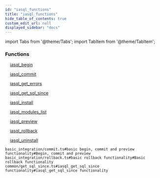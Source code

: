 ```yaml
---
id: "iasql_functions"
title: "iasql_functions"
hide_table_of_contents: true
custom_edit_url: null
displayed_sidebar: "docs"
---
```


import Tabs from '@theme/Tabs';
import TabItem from '@theme/TabItem';

<Tabs>
  <TabItem value="Components" label="Components" default>

### Functions
    [iasql_begin](../../builtin/tables/iasql_functions_rpcs_iasql_begin.IasqlBegin)

    [iasql_commit](../../builtin/tables/iasql_functions_rpcs_iasql_commit.IasqlCommit)

    [iasql_get_errors](../../builtin/tables/iasql_functions_rpcs_iasql_get_errors.IasqlGetErrors)

    [iasql_get_sql_since](../../builtin/tables/iasql_functions_rpcs_iasql_get_sql_since.IasqlGetSqlSince)

    [iasql_install](../../builtin/tables/iasql_functions_rpcs_iasql_install.IasqlInstall)

    [iasql_modules_list](../../builtin/tables/iasql_functions_rpcs_iasql_modules_list.IasqlModulesList)

    [iasql_preview](../../builtin/tables/iasql_functions_rpcs_iasql_preview.IasqlPreview)

    [iasql_rollback](../../builtin/tables/iasql_functions_rpcs_iasql_rollback.IasqlRollback)

    [iasql_uninstall](../../builtin/tables/iasql_functions_rpcs_iasql_uninstall.IasqlUninstall)

</TabItem>
  <TabItem value="Code examples" label="Code examples">

```testdoc
basic_integration/commit.ts#basic begin, commit and preview functionality#Begin, commit and preview
basic_integration/rollback.ts#basic rollback functionality#Basic rollback functionality
common/get_sql_since.ts#iasql_get_sql_since functionality#iasql_get_sql_since functionality
```

</TabItem>
</Tabs>
